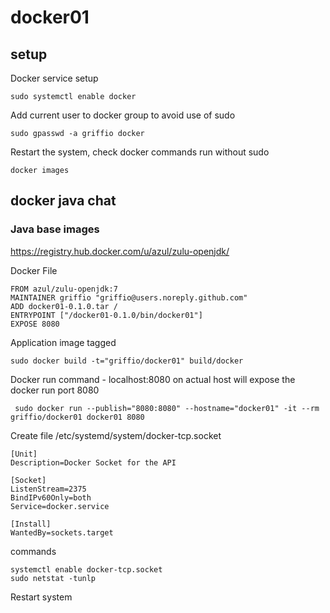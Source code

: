 # docker01

## setup

Docker service setup 
~~~
sudo systemctl enable docker
~~~
Add current user to docker group to avoid use of sudo
~~~
sudo gpasswd -a griffio docker
~~~
Restart the system, check docker commands run without sudo
~~~
docker images
~~~

## docker java chat

### Java base images

https://registry.hub.docker.com/u/azul/zulu-openjdk/

Docker File
~~~
FROM azul/zulu-openjdk:7
MAINTAINER griffio "griffio@users.noreply.github.com"
ADD docker01-0.1.0.tar /
ENTRYPOINT ["/docker01-0.1.0/bin/docker01"]
EXPOSE 8080
~~~

Application image tagged
~~~
sudo docker build -t="griffio/docker01" build/docker
~~~

Docker run command - localhost:8080 on actual host will expose the docker run port 8080
~~~
 sudo docker run --publish="8080:8080" --hostname="docker01" -it --rm griffio/docker01 docker01 8080
~~~

Create file /etc/systemd/system/docker-tcp.socket 
~~~
[Unit]
Description=Docker Socket for the API

[Socket]
ListenStream=2375
BindIPv60Only=both
Service=docker.service

[Install]
WantedBy=sockets.target
~~~

commands
~~~
systemctl enable docker-tcp.socket
sudo netstat -tunlp
~~~

Restart system

